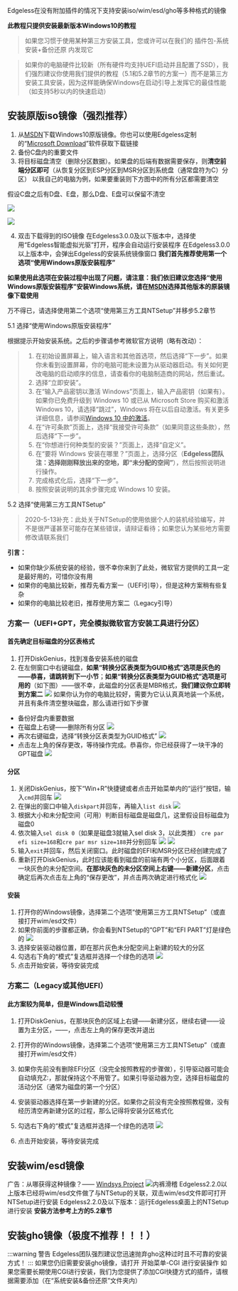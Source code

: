 Edgeless在没有附加插件的情况下支持安装iso/wim/esd/gho等多种格式的镜像

**此教程只提供安装最新版本Windows10的教程**

> 如果您习惯于使用某种第三方安装工具，您或许可以在我们的 插件包-系统安装+备份还原 内发现它

> 如果你的电脑硬件比较新（所有硬件均支持UEFI启动并且配置了SSD），我们强烈建议你使用我们提供的教程（5.1和5.2章节的方案一）而不是第三方安装工具安装，因为这样能确保Windows在启动引导上发挥它的最佳性能（如支持5秒以内的快速启动）


## 安装原版iso镜像（强烈推荐）

1. 从[MSDN](https://msdn.itellyou.cn/)下载Windows10原版镜像。你也可以使用Edgeless定制的“[Microsoft Download](https://down.edgeless.top)”软件获取下载链接
1. 备份C盘内的重要文件
1. 将目标磁盘清空（删除分区数据）。如果盘的后端有数据需要保存，则**清空前端分区即可**（从恢复分区到ESP分区到MSR分区到系统盘（通常盘符为C）分区）
以我自己的电脑为例，如果要重装则下方图中的所有分区都需要清空

假设C盘之后有D盘、E盘，那么D盘、E盘可以保留不清空

![](https://gitee.com/cnotech/edgeless-wiki-vuepress/raw/master/docs/images/picture1_1564069746769.png)

![](https://gitee.com/cnotech/edgeless-wiki-vuepress/raw/master/docs/images/picture2_1564071756150.png)

4. 双击下载得到的ISO镜像
在Edgeless3.0.0及以下版本中，选择使用“Edgeless智能虚拟光驱”打开，程序会自动运行安装程序
在Edgeless3.0.0以上版本中，会弹出Edgeless的安装系统镜像窗口
**我们首先推荐使用第一个选项“使用Windows原版安装程序”**

**如果使用此选项在安装过程中出现了问题，请注意：我们依旧建议您选择“使用Windows原版安装程序”安装Windows系统，请在[MSDN](https://msdn.itellyou.cn/)选择其他版本的原装镜像下载使用**

万不得已，请选择使用第二个选项“使用第三方工具NTSetup”并移步5.2章节

5.1 选择“使用Windows原版安装程序”

根据提示开始安装系统。之后的步骤请参考微软官方说明（略有改动）：

>1.  在初始设置屏幕上，输入语言和其他首选项，然后选择“下一步”。如果你未看到设置屏幕，你的电脑可能未设置为从驱动器启动。有关如何更改电脑的启动顺序的信息，请查看你的电脑制造商的网站，然后重试。
>2.  选择“立即安装”。
>3.  在“输入产品密钥以激活 Windows”页面上，输入产品密钥（如果有）。如果你已免费升级到 Windows 10 或已从 Microsoft Store 购买和激活 Windows 10，请选择“跳过”，Windows 将在以后自动激活。有关更多详细信息，请参阅[Windows 10 中的激活](https://support.microsoft.com/zh-cn/help/12440)。
>4.  在“许可条款”页面上，选择“我接受许可条款”（如果同意这些条款），然后选择“下一步”。
>5.  在“你想进行何种类型的安装？”页面上，选择“自定义”。
>6.  在“要将 Windows 安装在哪里？”页面上，选择分区（**Edgeless团队注：选择刚刚释放出来的空地，即“未分配的空间”**），然后按照说明进行操作。
>7.  完成格式化后，选择“下一步”。
>8.  按照安装说明的其余步骤完成 Windows 10 安装。


5.2 选择“使用第三方工具NTSetup”
> 2020-5-13补充：此处关于NTSetup的使用依据个人的装机经验编写，并不是很严谨甚至可能存在某些错误，请辩证看待；如果您认为某些地方需要修改请联系我们


**引言：**
* 如果你缺少系统安装的经验，很不幸你来到了此处，微软官方提供的工具一定是最好用的，可惜你没有用
* 如果你的电脑比较新，推荐先看方案一（UEFI引导），但是这种方案稍有些复杂
* 如果你的电脑比较老旧，推荐使用方案二（Legacy引导）
### **方案一（UEFI+GPT，完全模拟微软官方安装工具进行分区）**
#### **首先确定目标磁盘的分区表格式**
1. 打开DiskGenius，找到准备安装系统的磁盘
2. 在左侧窗口中右键磁盘，**如果“转换分区表类型为GUID格式”选项是灰色的——恭喜，请跳转到下一小节**；**如果“转换分区表类型为GUID格式”选项是可用的**（如下图）——很不幸，此磁盘的分区表是MBR格式，**我们建议你立即转到方案二**
![](https://gitee.com/cnotech/edgeless-wiki-vuepress/raw/master/docs/images/screenshot_1574937751744.png)
如果你认为你的电脑比较好，需要为它认认真真地装一个系统，并且有条件清空整块磁盘，那么请进行如下步骤
* 备份好盘内重要数据
* 在磁盘上右键——删除所有分区
![](https://gitee.com/cnotech/edgeless-wiki-vuepress/raw/master/docs/images/screenshot_1574937695177.png)
* 再次右键磁盘，选择“转换分区表类型为GUID格式”
![](https://gitee.com/cnotech/edgeless-wiki-vuepress/raw/master/docs/images/screenshot_1574937751744.png)
* 点击左上角的保存更改，等待操作完成。恭喜你，你已经获得了一块干净的GPT磁盘
![](https://gitee.com/cnotech/edgeless-wiki-vuepress/raw/master/docs/images/screenshot_1574938950444.png)

#### **分区**
1. 关闭DiskGenius，按下“Win+R”快捷键或者点击开始菜单内的“运行”按钮，输入`cmd`并回车
![](https://gitee.com/cnotech/edgeless-wiki-vuepress/raw/master/docs/images/screenshot_1574939392394.png)
2. 在弹出的窗口中输入`diskpart`并回车，再输入`list disk`
![](https://gitee.com/cnotech/edgeless-wiki-vuepress/raw/master/docs/images/screenshot_1574939590385.png)
3. 根据大小和未分配空间（可用）判断目标磁盘是磁盘几，这里假设目标磁盘为磁盘0
4. 依次输入`sel disk 0`（如果是磁盘3就输入sel disk 3，以此类推） `cre par efi size=168`和`cre par msr size=188`并分别回车
![](https://gitee.com/cnotech/edgeless-wiki-vuepress/raw/master/docs/images/screenshot_1574941741366.png)
![](https://gitee.com/cnotech/edgeless-wiki-vuepress/raw/master/docs/images/screenshot_1574939709719.png)
5. 输入`exit`并回车，然后关闭窗口。此时磁盘的EFI和MSR分区已经创建完成了
6. 重新打开DiskGenius，此时应该能看到磁盘的前端有两个小分区，后面跟着一块灰色的未分配空间。**在那块灰色的未分区空间上右键——新建分区**，点击确定后再次点击左上角的“保存更改”，并点击两次确定进行格式化
![](https://gitee.com/cnotech/edgeless-wiki-vuepress/raw/master/docs/images/screenshot_1579586433103.png)

#### **安装**
1. 打开你的Windows镜像，选择第二个选项“使用第三方工具NTSetup”（或直接打开wim/esd文件）
2. 如果你前面的步骤都正确，你会看到NTSetup的“GPT”和“EFI PART”灯是绿色的
![](https://gitee.com/cnotech/edgeless-wiki-vuepress/raw/master/docs/images/screenshot_1574940627909.png)
3. 选择安装驱动器位置，即在那片灰色未分配空间上新建的较大的分区
4. 勾选右下角的“模式”复选框并选择一个绿色的选项
![](https://gitee.com/cnotech/edgeless-wiki-vuepress/raw/master/docs/images/screenshot_1574940777857.png)
5. 点击开始安装，等待安装完成


### **方案二（Legacy或其他UEFI）**
#### 此方案较为简单，但是Windows启动较慢
1. 打开DiskGenius，在那块灰色的区域上右键——新建分区，继续右键——设置为主分区，——，点击左上角的保存更改并退出
2. 打开你的Windows镜像，选择第二个选项“使用第三方工具NTSetup”（或直接打开wim/esd文件）
3. 如果你先前没有删除EFI分区（没完全按照教程的步骤做），引导驱动器可能会自动填充Z:，那就保持这个不用管了。如果引导驱动器为空，选择目标磁盘的活动分区（通常为磁盘的第一个分区）
4. 安装驱动器选择在第一步新建的分区。如果你之前没有完全按照教程做，没有经历清空再新建分区的过程，那么记得将安装分区格式化
5. 勾选右下角的“模式”复选框并选择一个绿色的选项
![](https://gitee.com/cnotech/edgeless-wiki-vuepress/raw/master/docs/images/screenshot_1574940777857.png)

6. 点击开始安装，等待安装完成

## 安装wim/esd镜像
广告：从哪获得这种镜像？—— [Windsys Project](https://windsys.whatk.me/)  ![内裤滑稽](https://gitee.com/cnotech/edgeless-wiki-vuepress/raw/master/docs/images/pc.gif)
Edgeless2.2.0以上版本已经将wim/esd文件做了与NTSetup的关联，双击wim/esd文件即可打开NTSetup进行安装
Edgeless2.2.0及以下版本：运行Edgeless桌面上的NTSetup进行安装
**安装方法参考上方的5.2章节**

## 安装gho镜像（极度不推荐！！！）
:::warning 警告
Edgeless团队强烈建议您迅速抛弃gho这种过时且不可靠的安装方式！
:::
如果您仍旧需要安装gho镜像，请打开 开始菜单-CGI 进行安装操作
如果您需要长期使用CGI进行安装，我们为您提供了添加CGI快捷方式的插件，请根据需要添加（在“系统安装&备份还原”文件夹内）